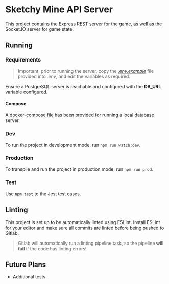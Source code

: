 # Sketchy Mine API Server

This project contains the Express REST server for the game, as well as the Socket.IO server for game state.

## Running

### Requirements

> Important, prior to running the server, copy the [_.env.example_](./.env.example) file provided into _.env_, and edit the variables as required.

Ensure a PostgreSQL server is reachable and configured with the **DB_URL** variable configured.

#### Compose

A [docker-compose file](./docker-compose.yml) has been provided for running a local database server.

### Dev

To run the project in development mode, run `npm run watch:dev`.

### Production

To transpile and run the project in production mode, run `npm run prod`.

### Test

Use `npm test` to the Jest test cases.

## Linting

This project is set up to be automatically linted using ESLint. Install ESLint for your editor and make sure all commits are linted before being pushed to Gitlab.

> Gitlab will automatically run a linting pipeline task, so the pipeline **will fail** if the code has linting errors!

## Future Plans

- Additional tests
